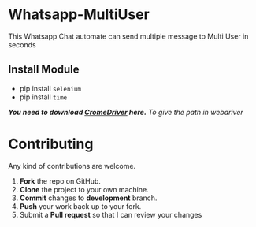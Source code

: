 # Whatsapp-MultiUser
This Whatsapp Chat automate can send multiple message to Multi User in seconds 

## Install Module
- pip install `selenium`
- pip install `time`

***You need to download [CromeDriver](https://chromedriver.chromium.org/downloads) here.***
*To give the path in webdriver*

Contributing
==========
Any kind of contributions are welcome.
1. **Fork** the repo on GitHub.
2. **Clone** the project to your own machine.
3. **Commit** changes to **development** branch.
4. **Push** your work back up to your fork.
5. Submit a **Pull request** so that I can review your changes
